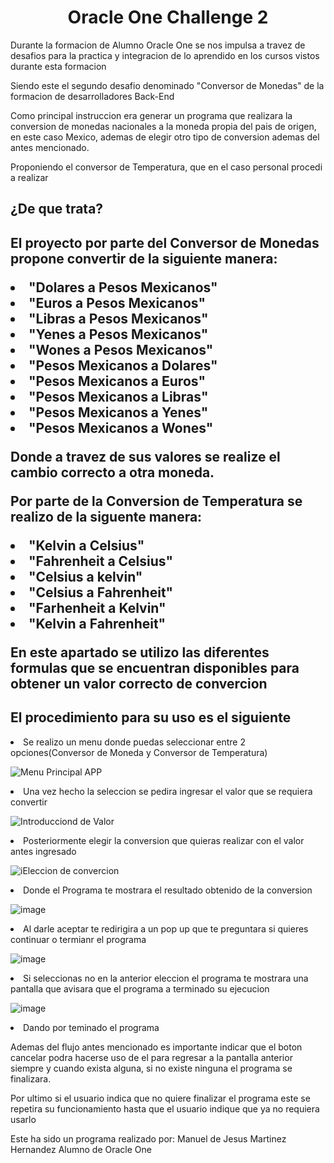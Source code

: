<h1 align="center" >Oracle One Challenge 2   </h1>


<p>Durante la formacion de Alumno Oracle One se nos impulsa a travez de desafios para la practica y integracion de lo aprendido en los cursos vistos durante esta formacion</p>
<p>Siendo este el segundo desafio denominado "Conversor de Monedas" de la formacion de desarrolladores Back-End</p>
<P>Como principal instruccion era generar un programa que realizara la conversion de monedas nacionales a la moneda propia del pais de origen, en este caso Mexico, ademas de elegir otro tipo de conversion ademas del antes mencionado.</P>
<p>Proponiendo el conversor de Temperatura, que en el caso personal procedi a realizar</p>

<h2>¿De que trata?<h2>
  
  <p>El proyecto por parte del Conversor de Monedas propone convertir de la siguiente manera: </p>
  <p>
    <li>"Dolares a Pesos Mexicanos"</li>
    <li>"Euros a Pesos Mexicanos"  </li>
    <li>"Libras a Pesos Mexicanos" </li>
    <li>"Yenes a Pesos Mexicanos"  </li>
    <li>"Wones a Pesos Mexicanos"  </li>
    <li>"Pesos Mexicanos a Dolares"</li>
    <li>"Pesos Mexicanos a Euros"  </li>
    <li>"Pesos Mexicanos a Libras" </li>
    <li>"Pesos Mexicanos a Yenes"  </li>
    <li>"Pesos Mexicanos a Wones"  </li>
  </p>
  <p>Donde a travez de sus valores se realize el cambio correcto a otra moneda.</p>
  <p>Por parte de la Conversion de Temperatura se  realizo de la siguente manera:</p>
  <p>
    <li>"Kelvin a Celsius"     </li>
    <li>"Fahrenheit a Celsius" </li>
    <li>"Celsius a kelvin"     </li>
    <li>"Celsius a Fahrenheit" </li>
    <li>"Farhenheit a Kelvin"  </li>
    <li>"Kelvin a Fahrenheit"  </li>
  </p>
  <p>En este apartado se utilizo las diferentes formulas que se encuentran disponibles para obtener un valor  correcto de convercion</p>
  <h2>El procedimiento para su uso es el siguiente</h2>
<p>
  <li>Se realizo un menu donde puedas seleccionar entre 2 opciones(Conversor de Moneda y Conversor de Temperatura)</li>
  
  ![Menu Principal APP ](https://github.com/menyso/oracle_one_challenge2/assets/56780596/48972ea7-f459-4fac-950f-aee6354e20e9)

  <li>Una vez hecho la seleccion se pedira  ingresar el valor que se requiera convertir  </li>
  
  ![Introducciond de Valor](https://github.com/menyso/oracle_one_challenge2/assets/56780596/c3a669a1-28cf-4c21-92ba-7dfda102dbc4)

  <li>Posteriormente elegir la conversion que quieras realizar con el valor antes ingresado</li>

  ![iEleccion de convercion](https://github.com/menyso/oracle_one_challenge2/assets/56780596/c03d3a09-f43c-461e-99e0-abca4d9f6614)

  <li>Donde el Programa te mostrara el resultado obtenido de la conversion</li>

  ![image](https://github.com/menyso/oracle_one_challenge2/assets/56780596/e5f41dde-ef74-4287-b68b-22594e8169df)

  <li>Al darle aceptar te redirigira a un pop up que te preguntara si quieres continuar o termianr el programa</li>
  
  ![image](https://github.com/menyso/oracle_one_challenge2/assets/56780596/255be380-bd3d-4045-a12a-a2a492c46c88)

  <li>Si seleccionas no en la anterior eleccion el programa te mostrara una pantalla que avisara que el programa a terminado su ejecucion</li>
  
  ![image](https://github.com/menyso/oracle_one_challenge2/assets/56780596/74de8641-25a7-4f99-98a7-64673f89ee5d)

  <li>Dando por teminado el programa</li>

</p>
<p>Ademas del flujo antes mencionado es importante indicar que el boton cancelar podra hacerse uso de el para regresar a la pantalla  anterior siempre y cuando exista alguna, si no existe ninguna el programa se finalizara.</p>
<p>Por ultimo si el usuario indica que no quiere finalizar el programa este se repetira su funcionamiento hasta que el usuario indique que ya no requiera usarlo</p>

<p>Este ha sido un programa realizado por: Manuel de Jesus Martinez Hernandez Alumno de Oracle One </p>
